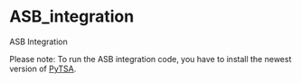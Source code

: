 # ASB_integration
ASB Integration


Please note: To run the ASB integration code, you have to install the newest version of [PyTSA](https://github.com/ERIN-LIST/PyTSA).
